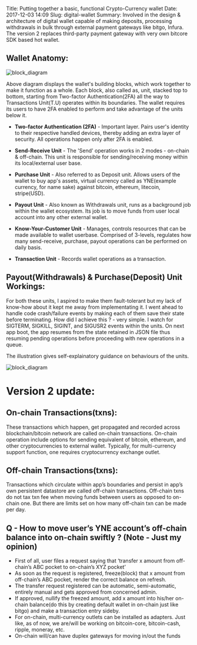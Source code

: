 Title: Putting together a basic, functional Crypto-Currency wallet
Date: 2017-12-03 14:09
Slug: digital-wallet
Summary: Involved in the design & architecture of digital wallet capable of making deposits, processing withdrawals in bulk through external payment gateways like bitgo, Infura. The version 2 replaces third-party payment gateway with very own bitcore SDK based hot wallet.


Wallet Anatomy:
-----------------

![block\_diagram]({attach}../images/diy/wallet_as_a_whole.png)

Above diagram displays the wallet's building blocks, which work together to make it function as a whole.
Each block, also called as, unit, stacked top to bottom, starting from Two-factor Authentication(2FA) all the
way to Transactions Unit(T.U) operates within its boundaries. The wallet requires its users to have 2FA enabled 
to perform and take advantage of the units below it.

* __Two-factor Authentication (2FA)__ - Important layer. Pairs user's identity to their respective handled
devices, thereby adding an extra layer of security. All operations happen only after 2FA is enabled.

* __Send-Receive Unit__ - The 'Send' operation works in 2 modes - on-chain & off-chain. This unit is responsible for sending/receiving money within its local/external user base.

* __Purchase Unit__ - Also referred to as Deposit unit. Allows users of the wallet to buy app's assets, virtual currency called as YNE(example currency, for name sake) against bitcoin, ethereum, litecoin, stripe(USD).

* __Payout Unit__ - Also known as Withdrawals unit, runs as a background job within the wallet ecosystem. Its job is to move funds from user local account into any other external wallet.

* __Know-Your-Customer Unit__ - Manages, controls resources that can be made available to wallet userbase. Comprised of 3-levels, regulates how many send-receive, purchase, payout operations can be performed on daily basis.

* __Transaction Unit__ - Records wallet operations as a transaction.

Payout(Withdrawals) & Purchase(Deposit) Unit Workings:
----------------------------------

For both these units, I aspired to make them fault-tolerant but my lack of know-how about it kept me away from
implementating it. I went ahead to handle code crash/failure events by making each of them save their state before
terminating. How did I achieve this ? - very simple. I watch for SIGTERM, SIGKILL, SIGINT, and SIGUSR2 events
within the units. On next app boot, the app resumes from the state retained in JSON file thus resuming pending
operations before proceeding with new operations in a queue.

The illustration gives self-explainatory guidance on behaviours of the units.

![block\_diagram]({attach}../images/diy/punit.png)

Version 2 update:
=================

On-chain Transactions(txns):
----------------------------
These transactions which happen, get propagated and recorded across blockchain/bitcoin network are called on-chain transactions.
On-chain operation include options for sending equivalent of bitcoin, ethereum, and other cryptocurrencies to external wallet. Typically, for multi-currency support function, one requires cryptocurrency exchange outlet. 


Off-chain Transactions(txns):
-----------------------------
Transactions which circulate within app’s boundaries and persist in app’s own persistent datastore are called off-chain
transactions. Off-chain txns do not tax txn fee when moving funds between users as opposed to on-chain one. But there are limits set on how many off-chain txn can be made per day. 


Q - How to move user’s YNE account’s off-chain balance into on-chain swiftly ? (Note - Just my opinion)
--------------------------------------------------------------------------

* First of all, user files a request saying that ‘transfer x amount from off-chain’s ABC pocket  to on-chain’s XYZ pocket’
* As soon as the request is registered, freeze(block) that x amount from off-chain’s ABC pocket, render the correct balance on refresh.
* The transfer request registered can be automatic, semi-automatic, entirely manual and gets approved from concerned admin.
* If approved, nullify the freezed amount, add x amount into his/her on-chain balance(do this by creating default wallet in
on-chain just like bitgo) and make a transaction entry sideby. 
* For on-chain, multi-currency outlets can be installed as adapters. Just like, as of now, we are/will be working  on bitcoin-core,
bitcoin-cash, ripple, moneray, etc.
* On-chain will/can have duplex gateways for moving in/out the funds
